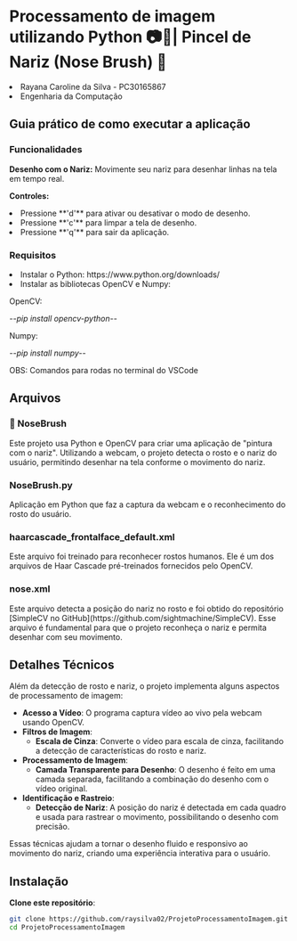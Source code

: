 # Processamento de imagem utilizando Python 📷🐍| Pincel de Nariz (Nose Brush) 👃
<li>Rayana Caroline da Silva - PC30165867</li>
<li>Engenharia da Computação</li></li>

<h2>Guia prático de como executar a aplicação</h2>

<h3>Funcionalidades</h3>
<p><b>Desenho com o Nariz:</b> Movimente seu nariz para desenhar linhas na tela em tempo real.</p>
<p><b>Controles:</b></p> 
<li>Pressione **'d'** para ativar ou desativar o modo de desenho.</li>
<li>Pressione **'c'** para limpar a tela de desenho.</li>
<li>Pressione **'q'** para sair da aplicação.</li>

<h3>Requisitos</h3>
<li>Instalar o Python: <href>https://www.python.org/downloads/</href></li>
<li>Instalar as bibliotecas OpenCV e Numpy:</li>
<p>OpenCV:</p>
<p><i>--pip install opencv-python--</i></p>
<p>Numpy:</p>
<p><i>--pip install numpy--</i></p>
<p>OBS: Comandos para rodas no terminal do VSCode</p>

## Arquivos
<h3>📁 NoseBrush</h3>
Este projeto usa Python e OpenCV para criar uma aplicação de "pintura com o nariz". Utilizando a webcam, o projeto detecta o rosto e o nariz do usuário, permitindo desenhar na tela conforme o movimento do nariz.

<h3>NoseBrush.py</h3>
Aplicação em Python que faz a captura da webcam e o reconhecimento do rosto do usuário. 

<h3>haarcascade_frontalface_default.xml</h3>
Este arquivo foi treinado para reconhecer rostos humanos. Ele é um dos arquivos de Haar Cascade pré-treinados fornecidos pelo OpenCV.
<h3>nose.xml</h3> 
Este arquivo detecta a posição do nariz no rosto e foi obtido do repositório [SimpleCV no GitHub](https://github.com/sightmachine/SimpleCV). Esse arquivo é fundamental para que o projeto reconheça o nariz e permita desenhar com seu movimento.

## Detalhes Técnicos

Além da detecção de rosto e nariz, o projeto implementa alguns aspectos de processamento de imagem:

- **Acesso a Vídeo**: O programa captura vídeo ao vivo pela webcam usando OpenCV.
- **Filtros de Imagem**:
  - **Escala de Cinza**: Converte o vídeo para escala de cinza, facilitando a detecção de características do rosto e nariz.
- **Processamento de Imagem**:
  - **Camada Transparente para Desenho**: O desenho é feito em uma camada separada, facilitando a combinação do desenho com o vídeo original.
- **Identificação e Rastreio**:
  - **Detecção de Nariz**: A posição do nariz é detectada em cada quadro e usada para rastrear o movimento, possibilitando o desenho com precisão.
  
Essas técnicas ajudam a tornar o desenho fluido e responsivo ao movimento do nariz, criando uma experiência interativa para o usuário.

## Instalação

**Clone este repositório**:
   ```bash
   git clone https://github.com/raysilva02/ProjetoProcessamentoImagem.git
   cd ProjetoProcessamentoImagem

